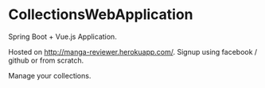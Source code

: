 # CollectionsWebApplication
Spring Boot + Vue.js Application.

Hosted on http://manga-reviewer.herokuapp.com/.
Signup using facebook / github or from scratch.

Manage your collections.
